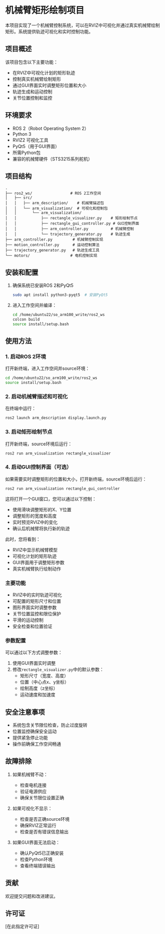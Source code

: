 # 机械臂矩形绘制项目

本项目实现了一个机械臂控制系统，可以在RVIZ中可视化并通过真实机械臂绘制矩形。系统提供轨迹可视化和实时控制功能。

## 项目概述

该项目包含以下主要功能：
- 在RVIZ中可视化计划的矩形轨迹
- 控制真实机械臂绘制矩形
- 通过GUI界面实时调整矩形位置和大小
- 轨迹生成和运动控制
- 关节位置控制和监控

## 环境要求

- ROS 2（Robot Operating System 2）
- Python 3
- RVIZ2 可视化工具
- PyQt5（用于GUI界面）
- 所需Python包
- 兼容的机械臂硬件（STS3215系列舵机）

## 项目结构

```
.
├── ros2_ws/                 # ROS 2工作空间
│   ├── src/
│   │   ├── arm_description/    # 机械臂描述包
│   │   └── arm_visualization/  # 可视化和控制包
│   │       └── arm_visualization/
│   │           ├── rectangle_visualizer.py    # 矩形绘制节点
│   │           ├── rectangle_gui_controller.py # GUI控制界面
│   │           ├── arm_controller.py          # 机械臂控制
│   │           └── trajectory_generator.py    # 轨迹生成
├── arm_controller.py         # 机械臂控制实现
├── motion_controller.py      # 运动控制算法
├── trajectory_generator.py   # 轨迹生成工具
└── motors/                  # 电机控制实现
```

## 安装和配置

1. 确保系统已安装ROS 2和PyQt5
   ```bash
   sudo apt install python3-pyqt5  # 安装PyQt5
   ```

2. 进入工作空间并编译：
   ```bash
   cd /home/ubuntu22/so_arm100_write/ros2_ws
   colcon build
   source install/setup.bash
   ```

## 使用方法

### 1. 启动ROS 2环境
打开新终端，进入工作空间并source环境：
```bash
cd /home/ubuntu22/so_arm100_write/ros2_ws
source install/setup.bash
```

### 2. 启动机械臂描述和可视化
在终端中运行：
```bash
ros2 launch arm_description display.launch.py
```

### 3. 启动矩形绘制节点
打开新终端，source环境后运行：
```bash
ros2 run arm_visualization rectangle_visualizer
```

### 4. 启动GUI控制界面（可选）
如果需要实时调整矩形的位置和大小，打开新终端，source环境后运行：
```bash
ros2 run arm_visualization rectangle_gui_controller
```

这将打开一个GUI窗口，您可以通过以下控制：
- 使用滑块调整矩形的X、Y位置
- 调整矩形的宽度和高度
- 实时预览RVIZ中的变化
- 确认后机械臂将执行新的轨迹

此时，您将看到：
- RVIZ中显示机械臂模型
- 可视化计划的矩形轨迹
- GUI界面用于调整矩形参数
- 真实机械臂执行绘制动作

### 主要功能

- RVIZ中的实时轨迹可视化
- 可配置的矩形尺寸和位置
- 图形界面实时调整参数
- 关节位置监控和限位保护
- 平滑的运动控制
- 安全检查和位置验证

### 参数配置

可以通过以下方式调整参数：
1. 使用GUI界面实时调整
2. 修改`rectangle_visualizer.py`中的默认参数：
   - 矩形尺寸（宽度、高度）
   - 位置（中心点x、y坐标）
   - 绘制高度（z坐标）
   - 运动速度和加速度

## 安全注意事项

- 系统包含关节限位检查，防止过度旋转
- 位置监控确保安全运动
- 提供紧急停止功能
- 操作前确保工作空间畅通

## 故障排除

1. 如果机械臂不动：
   - 检查电机连接
   - 验证电源供应
   - 确保关节限位设置正确

2. 如果可视化不显示：
   - 检查是否正确source环境
   - 确保RVIZ正常运行
   - 检查是否有错误信息输出

3. 如果GUI界面无法启动：
   - 确认PyQt5已正确安装
   - 检查Python环境
   - 查看终端错误输出

## 贡献

欢迎提交问题和改进建议。

## 许可证

[在此指定许可证]
